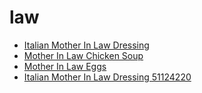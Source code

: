 # law

 * [Italian Mother In Law Dressing](../../index/i/italian-mother-in-law-dressing-51124220.json)
 * [Mother In Law Chicken Soup](../../index/m/mother-in-law-chicken-soup.json)
 * [Mother In Law Eggs](../../index/m/mother-in-law-eggs.json)
 * [Italian Mother In Law Dressing 51124220](../../index/i/italian-mother-in-law-dressing-51124220.json)
